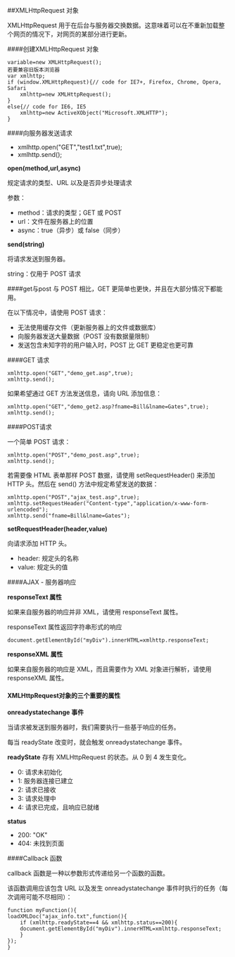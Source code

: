##XMLHttpRequest 对象

XMLHttpRequest 用于在后台与服务器交换数据。这意味着可以在不重新加载整个网页的情况下，对网页的某部分进行更新。

####创建XMLHttpRequest 对象

    variable=new XMLHttpRequest();
    若要兼容旧版本浏览器
    var xmlhttp;
    if (window.XMLHttpRequest){// code for IE7+, Firefox, Chrome, Opera, Safari
        xmlhttp=new XMLHttpRequest();
    }
    else{// code for IE6, IE5
        xmlhttp=new ActiveXObject("Microsoft.XMLHTTP");
    }

####向服务器发送请求

- xmlhttp.open("GET","test1.txt",true);
- xmlhttp.send();

**open(method,url,async)**

规定请求的类型、URL 以及是否异步处理请求

参数：

- method：请求的类型；GET 或 POST
- url：文件在服务器上的位置
- async：true（异步）或 false（同步）

**send(string)**

将请求发送到服务器。

string：仅用于 POST 请求

####get与post
与 POST 相比，GET 更简单也更快，并且在大部分情况下都能用。

在以下情况中，请使用 POST 请求：

- 无法使用缓存文件（更新服务器上的文件或数据库）
- 向服务器发送大量数据（POST 没有数据量限制）
- 发送包含未知字符的用户输入时，POST 比 GET 更稳定也更可靠

####GET 请求

    xmlhttp.open("GET","demo_get.asp",true);
    xmlhttp.send();

如果希望通过 GET 方法发送信息，请向 URL 添加信息：

    xmlhttp.open("GET","demo_get2.asp?fname=Bill&lname=Gates",true);
    xmlhttp.send();

####POST请求

一个简单 POST 请求：
    
    xmlhttp.open("POST","demo_post.asp",true);
    xmlhttp.send();

若需要像 HTML 表单那样 POST 数据，请使用 setRequestHeader() 来添加 HTTP 头。然后在 send() 方法中规定希望发送的数据：

    xmlhttp.open("POST","ajax_test.asp",true);
    xmlhttp.setRequestHeader("Content-type","application/x-www-form-urlencoded");
    xmlhttp.send("fname=Bill&lname=Gates");

**setRequestHeader(header,value)**

向请求添加 HTTP 头。

- header: 规定头的名称
- value: 规定头的值

####AJAX - 服务器响应

**responseText 属性**

如果来自服务器的响应并非 XML，请使用 responseText 属性。

responseText 属性返回字符串形式的响应

    document.getElementById("myDiv").innerHTML=xmlhttp.responseText;

**responseXML 属性**

如果来自服务器的响应是 XML，而且需要作为 XML 对象进行解析，请使用 responseXML 属性。

#### XMLHttpRequest对象的三个重要的属性

**onreadystatechange 事件**

当请求被发送到服务器时，我们需要执行一些基于响应的任务。

每当 readyState 改变时，就会触发 onreadystatechange 事件。

**readyState**
存有 XMLHttpRequest 的状态。从 0 到 4 发生变化。

- 0: 请求未初始化
- 1: 服务器连接已建立
- 2: 请求已接收
- 3: 请求处理中
- 4: 请求已完成，且响应已就绪

**status**

- 200: "OK"
- 404: 未找到页面

####Callback 函数

callback 函数是一种以参数形式传递给另一个函数的函数。

该函数调用应该包含 URL 以及发生 onreadystatechange 事件时执行的任务（每次调用可能不尽相同）：

    function myFunction(){
    loadXMLDoc("ajax_info.txt",function(){
        if (xmlhttp.readyState==4 && xmlhttp.status==200){
        document.getElementById("myDiv").innerHTML=xmlhttp.responseText;
        }
    });
    }













